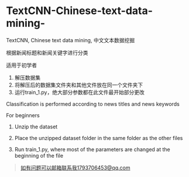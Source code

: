 # TextCNN-Chinese-text-data-mining-
TextCNN, Chinese text data mining, 中文文本数据挖掘

根据新闻标题和新闻关键字进行分类

适用于初学者
1. 解压数据集
2. 将解压后的数据集文件夹和其他文件放在同一个文件夹下
3. 运行train_1.py，绝大部分参数都在此文件最开始部分更改

Classification is performed according to news titles and news keywords



For beginners

1. Unzip the dataset

2. Place the unzipped dataset folder in the same folder as the other files

3. Run train_1.py, where most of the parameters are changed at the beginning of the file

> 如有问题可以邮箱联系我1793706453@qq.com

